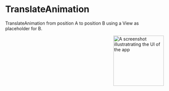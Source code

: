 # TranslateAnimation

TranslateAnimation from position A to position B using a View as placeholder for B.

<img src="https://raw.githubusercontent.com/rcalencar/AndroidTranslateAnimation/master/TranslateAnimation.gif" alt="A screenshot illustratrating the UI of the app" width="160" style="display: inline; float: right"/>
